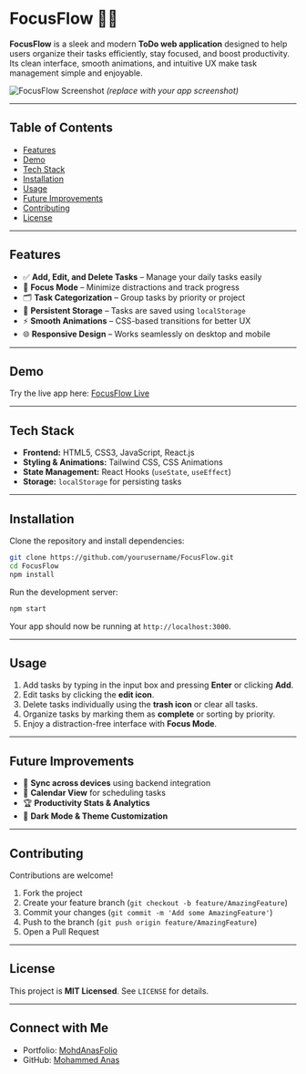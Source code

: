 # FocusFlow 📝✨

**FocusFlow** is a sleek and modern **ToDo web application** designed to help users organize their tasks efficiently, stay focused, and boost productivity. Its clean interface, smooth animations, and intuitive UX make task management simple and enjoyable.

![FocusFlow Screenshot](https://your-image-link.com) *(replace with your app screenshot)*

---

## Table of Contents

* [Features](#features)
* [Demo](#demo)
* [Tech Stack](#tech-stack)
* [Installation](#installation)
* [Usage](#usage)
* [Future Improvements](#future-improvements)
* [Contributing](#contributing)
* [License](#license)

---

## Features

* ✅ **Add, Edit, and Delete Tasks** – Manage your daily tasks easily
* 🎯 **Focus Mode** – Minimize distractions and track progress
* 🗂 **Task Categorization** – Group tasks by priority or project
* 💾 **Persistent Storage** – Tasks are saved using `localStorage`
* ⚡ **Smooth Animations** – CSS-based transitions for better UX
* 🌐 **Responsive Design** – Works seamlessly on desktop and mobile

---

## Demo

Try the live app here: [FocusFlow Live](https://mohdanasfolio.netlify.app/)

---

## Tech Stack

* **Frontend:** HTML5, CSS3, JavaScript, React.js
* **Styling & Animations:** Tailwind CSS, CSS Animations
* **State Management:** React Hooks (`useState`, `useEffect`)
* **Storage:** `localStorage` for persisting tasks

---

## Installation

Clone the repository and install dependencies:

```bash
git clone https://github.com/yourusername/FocusFlow.git
cd FocusFlow
npm install
```

Run the development server:

```bash
npm start
```

Your app should now be running at `http://localhost:3000`.

---

## Usage

1. Add tasks by typing in the input box and pressing **Enter** or clicking **Add**.
2. Edit tasks by clicking the **edit icon**.
3. Delete tasks individually using the **trash icon** or clear all tasks.
4. Organize tasks by marking them as **complete** or sorting by priority.
5. Enjoy a distraction-free interface with **Focus Mode**.

---

## Future Improvements

* 🔄 **Sync across devices** using backend integration
* 📅 **Calendar View** for scheduling tasks
* 🏆 **Productivity Stats & Analytics**
* 🌙 **Dark Mode & Theme Customization**

---

## Contributing

Contributions are welcome!

1. Fork the project
2. Create your feature branch (`git checkout -b feature/AmazingFeature`)
3. Commit your changes (`git commit -m 'Add some AmazingFeature'`)
4. Push to the branch (`git push origin feature/AmazingFeature`)
5. Open a Pull Request

---

## License

This project is **MIT Licensed**. See `LICENSE` for details.

---

## Connect with Me

* Portfolio: [MohdAnasFolio](https://mohdanasfolio.netlify.app)
* GitHub: [Mohammed Anas](https://github.com/yourusername)
